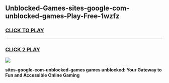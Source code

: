 
## Unblocked-Games-sites-google-com-unblocked-games-Play-Free-1wzfz
<h3>
<a href="https://premium76.site?title=sites-google-com-unblocked-games&ref=10A">CLICK TO PLAY</a></h3>
<hr>

<h3>
<a href="https://premium76.site?title=sites-google-com-unblocked-games&ref=10A">CLICK 2 PLAY</a>
  
</h3>

<a href="https://premium76.site?title=sites-google-com-unblocked-games&ref=10A"><img src="https://clearcache.store/games.png"></a>


**sites-google-com-unblocked-games games unblocked: Your Gateway to Fun and Accessible Online Gaming**

